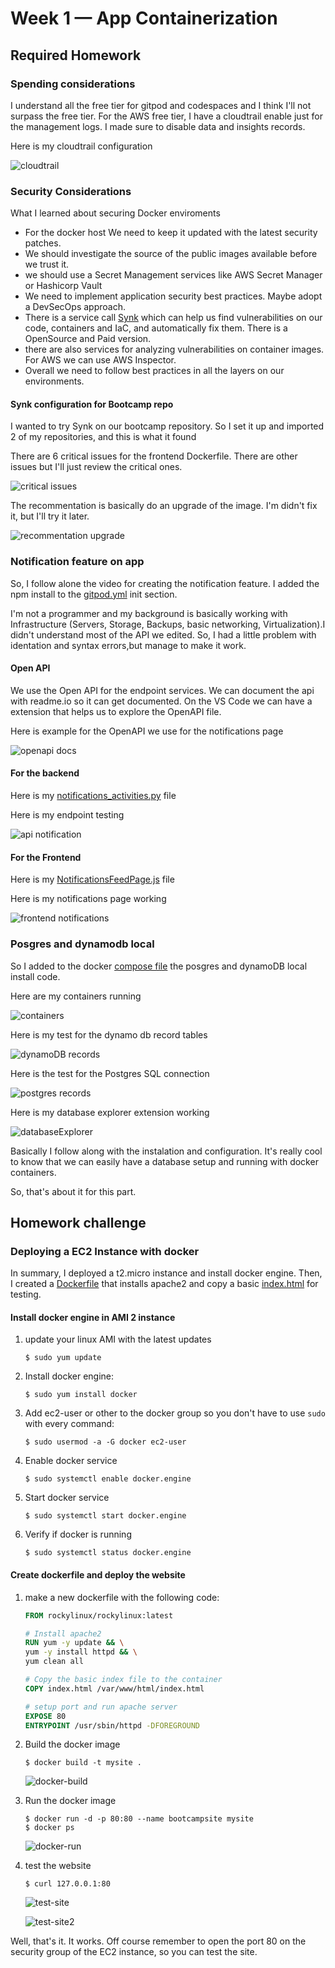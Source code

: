 # Week 1 — App Containerization

## Required Homework

### Spending considerations

I understand all the free tier for gitpod and codespaces and I think I'll not surpass the free tier. For the AWS free tier, I have a cloudtrail enable just for the management logs. I made sure to disable data and insights records. 

Here is my cloudtrail configuration

![cloudtrail](images/cloudtrail01.png)

### Security Considerations

What I learned about securing Docker enviroments
+ For the docker host We need to keep it updated with the latest security patches. 
+ We should investigate the source of the public images available before we trust it. 
+ we should use a Secret Management services like AWS Secret Manager or Hashicorp Vault
+ We need to implement application security best practices. Maybe adopt a DevSecOps approach.
+ There is a service call [Synk](https://snyk.io/) which can help us find vulnerabilities on our code, containers and IaC, and automatically fix them. There is a OpenSource and Paid version.
+ there are also services for analyzing vulnerabilities on container images. For AWS we can use AWS Inspector.
+ Overall we need to follow best practices in all the layers on our environments. 

#### Synk configuration for Bootcamp repo

I wanted to try Synk on our bootcamp repository. So I set it up and imported 2 of my repositories, and this is what it found

There are 6 critical issues for the frontend Dockerfile. There are other issues but I'll just review the critical ones.

 ![critical issues](images/snyk01.png)

The recommentation is basically do an upgrade of the image. I'm didn't fix it, but I'll try it later.

 ![recommentation upgrade](images/snyk02.png)

### Notification feature on app

So, I follow alone the video for creating the notification feature. I added the npm install to the [gitpod.yml](https://github.com/ymendozahn/aws-bootcamp-cruddur-2023/blob/8000954e6616b8ad3b64e91f6edcb7475ae70599/.gitpod.yml#L11-L12) init section.

I'm not a programmer and my background is basically working with Infrastructure (Servers, Storage, Backups, basic networking, Virtualization).I didn't understand most of the API we edited. So, I had a little problem with identation and syntax errors,but manage to make it work.

#### Open API

We use the Open API for the endpoint services. We can document the api with readme.io so it can get documented. On the VS Code we can have a extension that helps us to explore the OpenAPI file.

Here is example for the OpenAPI we use for the notifications page

 ![openapi docs](images/openapi01.png)

#### For the backend

Here is my [notifications_activities.py](https://github.com/ymendozahn/aws-bootcamp-cruddur-2023/blob/main/backend-flask/services/notifications_activities.py) file

Here is my endpoint testing

 ![api notification](images/notificationTesting.png)

#### For the Frontend

Here is my [NotificationsFeedPage.js](https://github.com/ymendozahn/aws-bootcamp-cruddur-2023/blob/1e83d4d6e791b3b391887db391e919d922dcecbf/frontend-react-js/src/pages/NotificationsFeedPage.js) file

Here is my notifications page working

 ![frontend notifications](images/NotificationsPage.png)
 
 ### Posgres and dynamodb local
 
 So I added to the docker [compose file](https://github.com/ymendozahn/aws-bootcamp-cruddur-2023/blob/9d3f6f86154a65c88b19ad458380b87f137d4487/docker-compose.yml#L20-L53) the posgres and dynamoDB local install code.
 
 Here are my containers running
 
  ![containers](images/posgres-dynamodb01.png)
 
 Here is my test for the dynamo db record tables
 
  ![dynamoDB records](images/dynamodbQuery01.png)
  
 Here is the test for the Postgres SQL connection
 
  ![postgres records](images/postgreConnection.png)
 
 Here is my database explorer extension working
 
  ![databaseExplorer](images/databaseExplorer01.png)
  
  Basically I follow along with the instalation and configuration. It's really cool to know that we can easily have a database setup and running with docker containers. 
  
  So, that's about it for this part. 
  
## Homework challenge

### Deploying a EC2 Instance with docker

In summary, I deployed a t2.micro instance and install docker engine. Then, I created a [Dockerfile]() that installs apache2 and copy a basic [index.html]() for testing.
 
 #### Install docker engine in AMI 2 instance
 
 1. update your linux AMI with the latest updates

     `$ sudo yum update `
 2. Install docker engine:

     `$ sudo yum install docker `
 3. Add ec2-user or other to the docker group so you don't have to use `sudo` with every command:

    `$ sudo usermod -a -G docker ec2-user` 
 4. Enable docker service

    `$ sudo systemctl enable docker.engine`
 5. Start docker service

    `$ sudo systemctl start docker.engine`
 6. Verify if docker is running
 
     `$ sudo systemctl status docker.engine`

#### Create dockerfile and deploy the website

 1. make a new dockerfile with the following code:

    ```dockerfile
    FROM rockylinux/rockylinux:latest

    # Install apache2
    RUN yum -y update && \
    yum -y install httpd && \
    yum clean all

    # Copy the basic index file to the container
    COPY index.html /var/www/html/index.html

    # setup port and run apache server
    EXPOSE 80
    ENTRYPOINT /usr/sbin/httpd -DFOREGROUND
    ```
 2. Build the docker image
    
    `$ docker build -t mysite .`
    
    ![docker-build](images/dockerOnAWS01.png)
 3. Run the docker image

    ```
    $ docker run -d -p 80:80 --name bootcampsite mysite
    $ docker ps
    ```
    
    ![docker-run](images/dockerOnAWS02.png)
 4. test the website

    `$ curl 127.0.0.1:80`

    ![test-site](images/dockerOnAWS03.png)
    
    ![test-site2](images/dockerOnAWS04.png)
    
Well, that's it. It works. Off course remember to open the port 80 on the security group of the EC2 instance, so you can test the site. 
